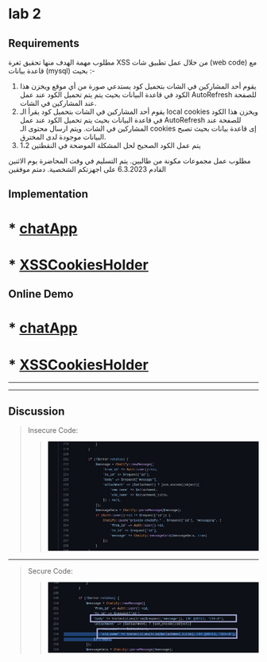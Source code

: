 # lab 2

## Requirements

مطلوب مهمة الهدف منها تحقيق ثغرة XSS من خلال عمل تطبيق شات (web code) مع قاعدة بيانات (mysql) بحيث :-

1. يقوم أحد المشاركين في الشات بتحميل كود يستدعي صورة من أي موقع ويخزن هذا الكود في قاعدة البيانات بحيث يتم يتم تحميل الكود عند عمل AutoRefresh للصفحة عند المشاركين في الشات.
2. يقوم أحد المشاركين في الشات بتحميل كود يقرأ الـ local cookies ويخزن هذا الكود في قاعدة البيانات بحيث يتم تحميل الكود عند عمل AutoRefresh للصفحة عند المشاركين في الشات. ويتم ارسال محتوى الـ cookies إى قاعدة بيانات بحيث تصبح البيانات موجودة لدى المخترق.
3. يتم عمل الكود الصحيح لحل المشكلة الموضحة في النقطتين 1،2

مطلوب عمل مجموعات مكونة من طالبين. يتم التسليم في وقت المحاضرة يوم الاثنين القادم 6.3.2023 على اجهزتكم الشخصية.
دمتم موفقين

## Implementation

# \* [chatApp](./chatXSS/)

# \* [XSSCookiesHolder](./XSSCookiesHolder/)

## Online Demo

# \* [chatApp](https://chat.khader.atyaf.cloud/)

# \* [XSSCookiesHolder](https://khader.atyaf.cloud/)

---

---

## Discussion

> Insecure Code:
>
> > ![alt](./photo_2023-03-05_23-58-06.jpg)

---

> Secure Code:
>
> > ![alt](./photo_2023-03-05_23-58-12.jpg)
